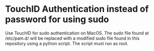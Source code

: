 # TouchID Authentication instead of password for using sudo
Use TouchID for sudo authentication on MacOS. The sudo file found at /etc/pam.d/ will be replaced with a modified sudo file found in this repository using a python script. The script must run as root.
